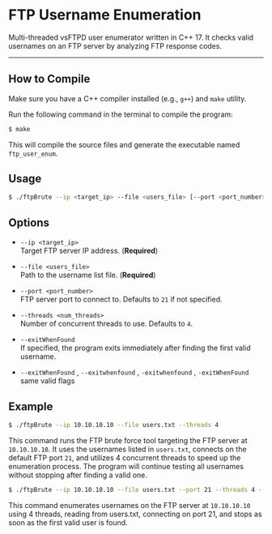 # FTP Username Enumeration

Multi-threaded vsFTPD user enumerator written in C++ 17. It checks valid usernames on an FTP server by analyzing FTP response codes.

---
## How to Compile

Make sure you have a C++ compiler installed (e.g., `g++`) and `make` utility.

Run the following command in the terminal to compile the program:
```bash
$ make
```
This will compile the source files and generate the executable named `ftp_user_enum`.

## Usage

```bash
$ ./ftpBrute --ip <target_ip> --file <users_file> [--port <port_number>] [--threads <num_threads>] [--exitWhenFound]
```
## Options

- `--ip <target_ip>`  
  Target FTP server IP address. (**Required**)

- `--file <users_file>`  
  Path to the username list file. (**Required**)

- `--port <port_number>`  
  FTP server port to connect to. Defaults to `21` if not specified.

- `--threads <num_threads>`  
  Number of concurrent threads to use. Defaults to `4`.

- `--exitWhenFound`  
  If specified, the program exits immediately after finding the first valid username.

- `--exitWhenFound` , `--exitwhenfound` , `-exitwhenfound` , `-exitWhenFound` same valid flags
## Example

```bash
$ ./ftpBrute --ip 10.10.10.10 --file users.txt --threads 4
```
This command runs the FTP brute force tool targeting the FTP server at `10.10.10.10`. It uses the usernames listed in `users.txt`, connects on the default FTP port `21`, and utilizes 4 concurrent threads to speed up the enumeration process. The program will continue testing all usernames without stopping after finding a valid one.

```bash
$ ./ftpBrute --ip 10.10.10.10 --file users.txt --port 21 --threads 4 --exitWhenFound
```
This command enumerates usernames on the FTP server at `10.10.10.10` using 4 threads, reading from users.txt, connecting on port 21, and stops as soon as the first valid user is found.

